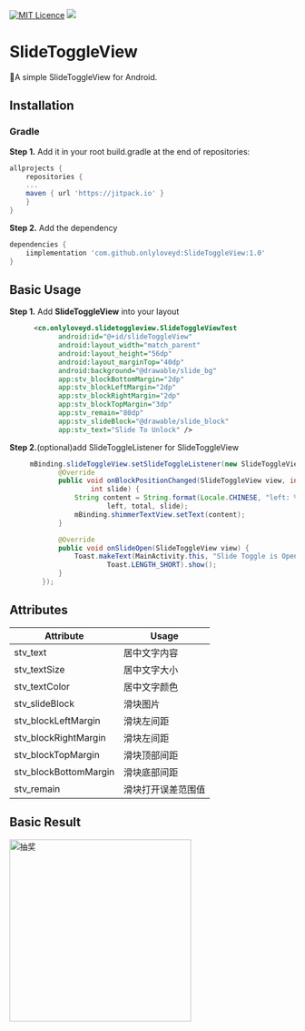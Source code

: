 [![MIT Licence](https://badges.frapsoft.com/os/mit/mit.svg?v=103)](https://opensource.org/licenses/mit-license.php) 
[![](https://jitpack.io/v/onlyloveyd/SlideToggleView.svg)](https://jitpack.io/#onlyloveyd/SlideToggleView)
# SlideToggleView
🍎A simple SlideToggleView for Android.


## Installation
### Gradle
**Step 1.** Add it in your root build.gradle at the end of repositories:
```groovy
allprojects {
    repositories {
	...
	maven { url 'https://jitpack.io' }
    }
}
``` 
**Step 2.** Add the dependency
```groovy
dependencies {
    iimplementation 'com.github.onlyloveyd:SlideToggleView:1.0'
}
```

## Basic Usage
**Step 1.** Add **SlideToggleView** into your layout
```xml
      <cn.onlyloveyd.slidetoggleview.SlideToggleViewTest
            android:id="@+id/slideToggleView"
            android:layout_width="match_parent"
            android:layout_height="56dp"
            android:layout_marginTop="40dp"
            android:background="@drawable/slide_bg"
            app:stv_blockBottomMargin="2dp"
            app:stv_blockLeftMargin="2dp"
            app:stv_blockRightMargin="2dp"
            app:stv_blockTopMargin="3dp"
            app:stv_remain="80dp"
            app:stv_slideBlock="@drawable/slide_block"
            app:stv_text="Slide To Unlock" />
```
**Step 2.**(optional)add SlideToggleListener for SlideToggleView
```java
     mBinding.slideToggleView.setSlideToggleListener(new SlideToggleView.SlideToggleListener() {
            @Override
            public void onBlockPositionChanged(SlideToggleView view, int left, int total,
                    int slide) {
                String content = String.format(Locale.CHINESE, "left: %d - total: %d - slide: %d",
                        left, total, slide);
                mBinding.shimmerTextView.setText(content);
            }

            @Override
            public void onSlideOpen(SlideToggleView view) {
                Toast.makeText(MainActivity.this, "Slide Toggle is Open",
                        Toast.LENGTH_SHORT).show();
            }
        });
```

## Attributes
|Attribute|Usage|
|--|--|
|stv_text|居中文字内容|
|stv_textSize|居中文字大小|
|stv_textColor|居中文字颜色|
|stv_slideBlock|滑块图片|
|stv_blockLeftMargin|滑块左间距|
|stv_blockRightMargin|滑块左间距|
|stv_blockTopMargin|滑块顶部间距|
|stv_blockBottomMargin|滑块底部间距|
|stv_remain|滑块打开误差范围值|

## Basic Result
<img src="/screenshots/hd.gif" width="320" alt="抽奖"/>




